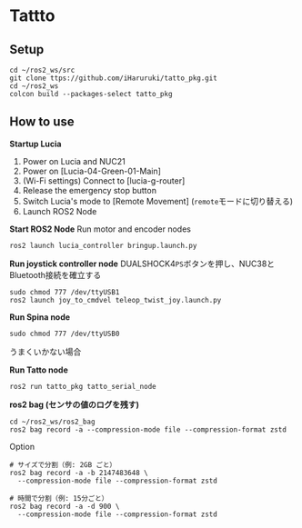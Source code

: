 # Tattto
## Setup
```shell
cd ~/ros2_ws/src
git clone ttps://github.com/iHaruruki/tatto_pkg.git
cd ~/ros2_ws
colcon build --packages-select tatto_pkg
```
## How to use
**Startup Lucia**
1. Power on Lucia and NUC21
2. Power on [Lucia-04-Green-01-Main]
3. (Wi-Fi settings) Connect to [lucia-g-router]
4. Release the emergency stop button
5. Switch Lucia's mode to [Remote Movement] (`remote`モードに切り替える)
6. Launch ROS2 Node<bar>

**Start ROS2 Node**
Run motor and encoder nodes
```shell
ros2 launch lucia_controller bringup.launch.py 
```
**Run joystick controller node**
DUALSHOCK4`PS`ボタンを押し、NUC38とBluetooth接続を確立する
```shell
sudo chmod 777 /dev/ttyUSB1
ros2 launch joy_to_cmdvel teleop_twist_joy.launch.py
```
**Run Spina node**
```shell
sudo chmod 777 /dev/ttyUSB0
```
うまくいかない場合

**Run Tatto node**
```shell
ros2 run tatto_pkg tatto_serial_node
```
**ros2 bag (センサの値のログを残す)**
```shell
cd ~/ros2_ws/ros2_bag
ros2 bag record -a --compression-mode file --compression-format zstd
```
Option
```
# サイズで分割（例: 2GB ごと）
ros2 bag record -a -b 2147483648 \
  --compression-mode file --compression-format zstd

# 時間で分割（例: 15分ごと）
ros2 bag record -a -d 900 \
  --compression-mode file --compression-format zstd
```

